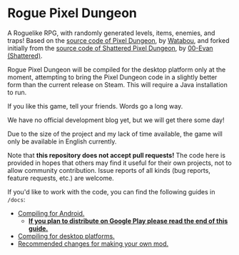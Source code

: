 # Rogue Pixel Dungeon

A Roguelike RPG, with randomly generated levels, items, enemies, and traps! Based on the [source code of Pixel Dungeon](https://github.com/00-Evan/pixel-dungeon-gradle), by [Watabou](https://www.watabou.ru), and forked initially from the [source code of Shattered Pixel Dungeon](https://github.com/00-Evan/shattered-pixel-dungeon), by [00-Evan (Shattered)](http://www.shatteredpixel.com).

Rogue Pixel Dungeon will be compiled for the desktop platform only at the moment, attempting to bring the Pixel Dungeon code in a slightly better form than the current release on Steam. This will require a Java installation to run.

If you like this game, tell your friends. Words go a long way.

We have no official development blog yet, but we will get there some day!

Due to the size of the project and my lack of time available, the game will only be available in English currently.

Note that **this repository does not accept pull requests!** The code here is provided in hopes that others may find it useful for their own projects, not to allow community contribution. Issue reports of all kinds (bug reports, feature requests, etc.) are welcome.

If you'd like to work with the code, you can find the following guides in `/docs`:
- [Compiling for Android.](docs/getting-started-android.md)
    - **[If you plan to distribute on Google Play please read the end of this guide.](docs/getting-started-android.md#distributing-your-apk)**
- [Compiling for desktop platforms.](docs/getting-started-desktop.md)
- [Recommended changes for making your own mod.](docs/recommended-changes.md)
